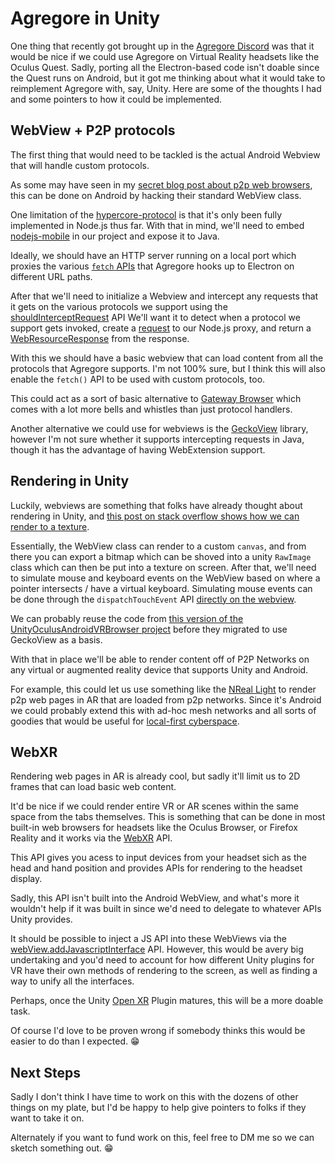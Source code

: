 # Agregore in Unity

One thing that recently got brought up in the [Agregore Discord](https://discord.gg/QMthd4Y) was that it would be nice if we could use Agregore on Virtual Reality headsets like the Oculus Quest.
Sadly, porting all the Electron-based code isn't doable since the Quest runs on Android, but it got me thinking about what it would take to reimplement Agregore with, say, Unity.
Here are some of the thoughts I had and some pointers to how it could be implemented.

## WebView + P2P protocols

The first thing that would need to be tackled is the actual Android Webview that will handle custom protocols.

As some may have seen in my [secret blog post about p2p web browsers](https://blog.mauve.moe/posts/making-a-browser.md), this can be done on Android by hacking their standard WebView class.

One limitation of the [hypercore-protocol](https://hypercore-protocol.org/) is that it's only been fully implemented in Node.js thus far.
With that in mind, we'll need to embed [nodejs-mobile](https://code.janeasystems.com/nodejs-mobile/getting-started-android) in our project and expose it to Java.

Ideally, we should have an HTTP server running on a local port which proxies the various [`fetch` APIs](https://github.com/AgregoreWeb/agregore-browser/tree/master/app/protocols) that Agregore hooks up to Electron on different URL paths.

After that we'll need to initialize a Webview and intercept any requests that it gets on the various protocols we support using the [shouldInterceptRequest](https://developer.android.com/reference/android/webkit/WebViewClient#shouldInterceptRequest(android.webkit.WebView,%20android.webkit.WebResourceRequest)) API
We'll want it to detect when a protocol we support gets invoked, create a [request](https://developer.android.com/reference/java/net/HttpURLConnection) to our Node.js proxy, and return a [WebResourceResponse](https://developer.android.com/reference/android/webkit/WebResourceResponse) from the response.

With this we should have a basic webview that can load content from all the protocols that Agregore supports.
I'm not 100% sure, but I think this will also enable the `fetch()` API to be used with custom protocols, too.

This could act as a sort of basic alternative to [Gateway Browser](https://gitlab.com/gateway-browser/gateway) which comes with a lot more bells and whistles than just protocol handlers.

Another alternative we could use for webviews is the [GeckoView](https://wiki.mozilla.org/Mobile/GeckoView) library, however I'm not sure whether it supports intercepting requests in Java, though it has the advantage of having WebExtension support.

## Rendering in Unity

Luckily, webviews are something that folks have already thought about rendering in Unity, and [this post on stack overflow shows how we can render to a texture](https://stackoverflow.com/questions/46479953/render-website-as-texture-in-unity3d-on-android/53582886#53582886).

Essentially, the WebView class can render to a custom `canvas`, and from there you can export a bitmap which can be shoved into a unity `RawImage` class which can then be put into a texture on screen.
After that, we'll need to simulate mouse and keyboard events on the WebView based on where a pointer intersects / have a virtual keyboard.
Simulating mouse events can be done through the `dispatchTouchEvent` API [directly on the webview](https://github.com/IanPhilips/UnityOculusAndroidVRBrowser/blob/259e80f5dcbcd882505a4ee9ae757705b7db5474/AndroidViewToGLRendering-master/unitylibrary/src/main/java/com/unityexport/ian/unitylibrary/MainGL.java#L154).

We can probably reuse the code from [this version of the UnityOculusAndroidVRBrowser project](https://github.com/IanPhilips/UnityOculusAndroidVRBrowser/tree/259e80f5dcbcd882505a4ee9ae757705b7db5474) before they migrated to use GeckoView as a basis.

With that in place we'll be able to render content off of P2P Networks on any virtual or augmented reality device that supports Unity and Android.

For example, this could let us use something like the [NReal Light](https://nreal.ai/) to render p2p web pages in AR that are loaded from p2p networks.
Since it's Android we could probably extend this with ad-hoc mesh networks and all sorts of goodies that would be useful for [local-first cyberspace](https://github.com/RangerMauve/local-first-cyberspace).

## WebXR

Rendering web pages in AR is already cool, but sadly it'll limit us to 2D frames that can load basic web content.

It'd be nice if we could render entire VR or AR scenes within the same space from the tabs themselves.
This is something that can be done in most built-in web browsers for headsets like the Oculus Browser, or Firefox Reality and it works via the [WebXR](https://developer.mozilla.org/en-US/docs/Web/API/WebXR_Device_API/Fundamentals) API.

This API gives you acess to input devices from your headset sich as the head and hand position and provides APIs for rendering to the headset display.

Sadly, this API isn't built into the Android WebView, and what's more it wouldn't help if it was built in since we'd need to delegate to whatever APIs Unity provides.

It should be possible to inject a JS API into these WebViews via the [webView.addJavascriptInterface](https://developer.android.com/reference/android/webkit/WebView#addJavascriptInterface(java.lang.Object,%20java.lang.String)) API.
However, this would be avery big undertaking and you'd need to account for how different Unity plugins for VR have their own methods of rendering to the screen, as well as finding a way to unify all the interfaces.

Perhaps, once the Unity [Open XR](https://docs.unity3d.com/Packages/com.unity.xr.openxr@0.1/manual/index.html?_ga=2.31133754.429102726.1613167416-1349562428.1606597328#supported-platforms) Plugin matures, this will be a more doable task.

Of course I'd love to be proven wrong if somebody thinks this would be easier to do than I expected. 😁

## Next Steps

Sadly I don't think I have time to work on this with the dozens of other things on my plate, but I'd be happy to help give pointers to folks if they want to take it on.

Alternately if you want to fund work on this, feel free to DM me so we can sketch something out. 😁
